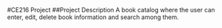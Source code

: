 #CE216 Project
##Project Description
A book catalog where the user can enter, edit, delete book information and search among them.
